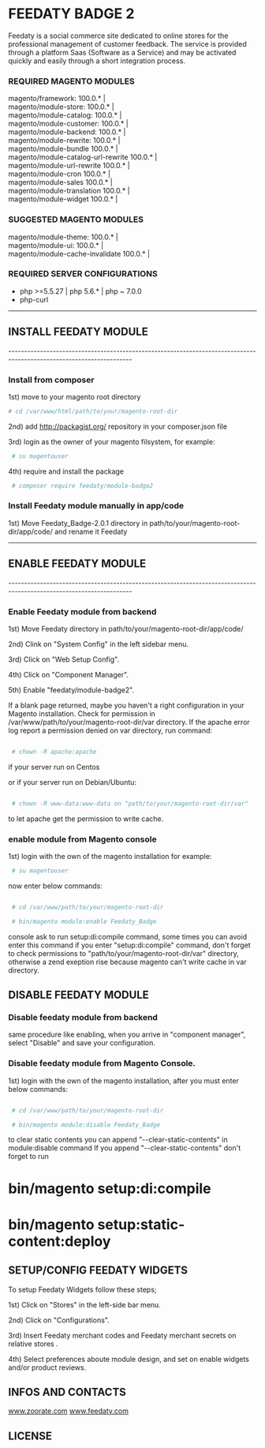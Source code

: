 <h1> FEEDATY BADGE 2</h1>


Feedaty is a social commerce site dedicated to online stores for the professional management of customer feedback. 
The service is provided through a platform Saas (Software as a Service) and may be activated quickly and easily through a short integration process.

<h3>  REQUIRED MAGENTO MODULES </h3>

magento/framework: 					100.0.* | <br/>
magento/module-store: 				100.0.* | <br/>
magento/module-catalog: 			100.0.* | <br/>
magento/module-customer: 			100.0.* | <br/>
magento/module-backend: 			100.0.* | <br/>
magento/module-rewrite: 			100.0.* | <br/>
magento/module-bundle				100.0.* | <br/>
magento/module-catalog-url-rewrite	100.0.* | <br/>
magento/module-url-rewrite 			100.0.* | <br/>
magento/module-cron					100.0.* | <br/>
magento/module-sales				100.0.* | <br/>
magento/module-translation			100.0.* | <br/>
magento/module-widget				100.0.* | <br/>

<h3>  SUGGESTED MAGENTO MODULES </h3>

magento/module-theme: 				100.0.* | <br/>
magento/module-ui: 					100.0.* | <br/>
magento/module-cache-invalidate		100.0.* | <br/>

<h3> REQUIRED SERVER CONFIGURATIONS </h3>

- php >=5.5.27 | php 5.6.* | php ~ 7.0.0
- php-curl 


---------------------------------------------------------------------------------------------------------------------
<h2> INSTALL FEEDATY MODULE </h2>
---------------------------------------------------------------------------------------------------------------------
<h3> Install from composer </h3>

1st) move to your magento root directory
 ```bash
 # cd /var/www/html/path/to/your/magento-root-dir

```

2nd) add http://packagist.org/ repository in your composer.json file

3rd) login as the owner of your magento filsystem, for example:
```bash
 # su magentouser
```
4th) require and install the package

```bash
 # composer require feedaty/module-badge2

```
 
<h3> Install Feedaty module manually in app/code </h3>

1st) Move Feedaty_Badge-2.0.1 directory in path/to/your/magento-root-dir/app/code/ and rename it Feedaty


---------------------------------------------------------------------------------------------------------------------
<h2> ENABLE FEEDATY MODULE </h2>
---------------------------------------------------------------------------------------------------------------------
<h3> Enable Feedaty module from backend </h3>

1st) Move Feedaty directory in path/to/your/magento-root-dir/app/code/

2nd) Clink on "System Config" in the left sidebar menu.

3rd) Click on "Web Setup Config".

4th) Click on "Component Manager".

5th) Enable "feedaty/module-badge2".

If a blank page returned, maybe you haven't a right configuration in your
Magento installation.
Check for permission in /var/www/path/to/your/magento-root-dir/var directory.
If the apache error log report a permission denied on var 
directory, run command:

```bash

 # chown -R apache:apache 

```
if your server run on Centos

or if your server run on Debian/Ubuntu:

```bash

 # chown -R www-data:www-data on "path/to/your/magento-root-dir/var"

```

 to let apache get the permission to write cache.

<h3> enable module from Magento console </h3>
1st) login with the own of the magento installation for example:

```bash
 # su magentouser
```

now enter below commands:

```bash

 # cd /var/www/path/to/your/magento-root-dir

 # bin/magento module:enable Feedaty_Badge

```
 console ask to run setup:di:compile command, some times you can avoid enter this command
 if you enter "setup:di:compile" command, don't forget to check permissions to 
 "path/to/your/magento-root-dir/var" directory, otherwise a zend exeption rise
 because magento can't write cache in var directory.


<h2> DISABLE FEEDATY MODULE </h2>


<h3> Disable feedaty module from backend</h3>

same procedure like enabling, when you arrive in "component manager", select "Disable" and save your configuration.

<h3> Disable feedaty module from Magento Console. </h3>

1st) login with the own of the magento installation, after you must enter below commands:
```bash

 # cd /var/www/path/to/your/magento-root-dir

 # bin/magento module:disable Feedaty_Badge

```

to clear static contents you can append "--clear-static-contents" in module:disable command
If you append "--clear-static-contents" don't forget to run

 # bin/magento setup:di:compile
 # bin/magento setup:static-content:deploy


<h2> SETUP/CONFIG FEEDATY WIDGETS </h2>


To setup Feedaty Widgets follow these steps;

1st) Click on "Stores" in the left-side bar menu.

2nd) Click on "Configurations".

3rd) Insert Feedaty merchant codes and Feedaty merchant secrets on relative stores .

4th) Select preferences aboute module design, and set on enable widgets and/or product reviews.


<h2> INFOS AND CONTACTS </h2>

www.zoorate.com
www.feedaty.com

<h2> LICENSE </h2>


